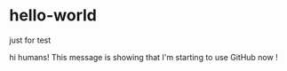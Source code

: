 # hello-world
just for test

hi humans!
This message is showing that I'm starting to use GitHub now !
